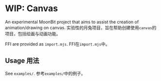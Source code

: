 # WIP: Canvas

An experimental MoonBit project that aims to assist the creation of animation/drawing on canvas.
实验性的月兔项目，旨在帮助创建使用`canvas`的项目，包括绘画与动画功能。

FFI are provided as `import.mjs`.
FFI在`import.mjs`中。

## Usage 用法

See `examples/`. 参考`examples/`中的例子。